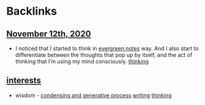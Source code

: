 
# Backlinks
## [November 12th, 2020](<November 12th, 2020.md>)
- I noticed that I started to think in [evergreen notes](<evergreen notes.md>) way. And I also start to differentiate between the thoughts that pop up by itself, and the act of thinking that I’m using my mind consciously. [thinking](<thinking.md>)

## [interests](<interests.md>)
- wisdom - [condensing and generative process](<condensing and generative process.md>) [writing](<writing.md>) [thinking](<thinking.md>)

